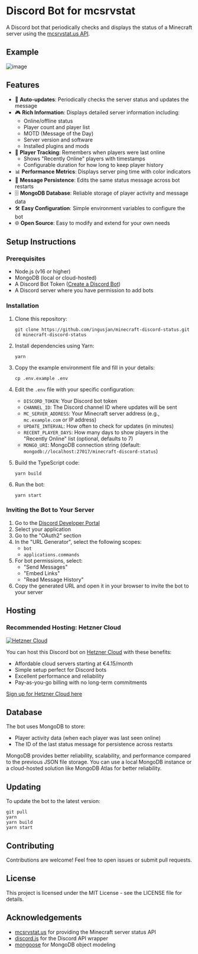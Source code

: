 # Discord Bot for mcsrvstat

A Discord bot that periodically checks and displays the status of a Minecraft server using the [mcsrvstat.us API](https://api.mcsrvstat.us/).

## Example
![image](https://github.com/user-attachments/assets/4d16834d-9549-4008-9e87-dff18c396273)

## Features

- 🔄 **Auto-updates**: Periodically checks the server status and updates the message
- 🎮 **Rich Information**: Displays detailed server information including:
  - Online/offline status
  - Player count and player list
  - MOTD (Message of the Day)
  - Server version and software
  - Installed plugins and mods
- 👻 **Player Tracking**: Remembers when players were last online
  - Shows "Recently Online" players with timestamps
  - Configurable duration for how long to keep player history
- 📊 **Performance Metrics**: Displays server ping time with color indicators
- 📝 **Message Persistence**: Edits the same status message across bot restarts
- 🗄️ **MongoDB Database**: Reliable storage of player activity and message data
- 🛠️ **Easy Configuration**: Simple environment variables to configure the bot
- 🌐 **Open Source**: Easy to modify and extend for your own needs

## Setup Instructions

### Prerequisites

- Node.js (v16 or higher)
- MongoDB (local or cloud-hosted)
- A Discord Bot Token ([Create a Discord Bot](https://discord.com/developers/applications))
- A Discord server where you have permission to add bots

### Installation

1. Clone this repository:
   ```
   git clone https://github.com/ingusjan/minecraft-discord-status.git
   cd minecraft-discord-status
   ```

2. Install dependencies using Yarn:
   ```
   yarn
   ```

3. Copy the example environment file and fill in your details:
   ```
   cp .env.example .env
   ```

4. Edit the `.env` file with your specific configuration:
   - `DISCORD_TOKEN`: Your Discord bot token
   - `CHANNEL_ID`: The Discord channel ID where updates will be sent
   - `MC_SERVER_ADDRESS`: Your Minecraft server address (e.g., `mc.example.com` or IP address)
   - `UPDATE_INTERVAL`: How often to check for updates (in minutes)
   - `RECENT_PLAYER_DAYS`: How many days to show players in the "Recently Online" list (optional, defaults to 7)
   - `MONGO_URI`: MongoDB connection string (default: `mongodb://localhost:27017/minecraft-discord-status`)

5. Build the TypeScript code:
   ```
   yarn build
   ```

6. Run the bot:
   ```
   yarn start
   ```

### Inviting the Bot to Your Server

1. Go to the [Discord Developer Portal](https://discord.com/developers/applications)
2. Select your application
3. Go to the "OAuth2" section
4. In the "URL Generator", select the following scopes:
   - `bot`
   - `applications.commands`
5. For bot permissions, select:
   - "Send Messages"
   - "Embed Links"
   - "Read Message History"
6. Copy the generated URL and open it in your browser to invite the bot to your server

## Hosting

### Recommended Hosting: Hetzner Cloud

[![Hetzner Cloud](https://cdn.hetzner.com/assets/Uploads/Hetzner-Logo-slogan_space-trans.png)](https://hetzner.cloud/?ref=YBJPKaZ3842f)

You can host this Discord bot on [Hetzner Cloud](https://hetzner.cloud/?ref=YBJPKaZ3842f) with these benefits:
- Affordable cloud servers starting at €4.15/month
- Simple setup perfect for Discord bots
- Excellent performance and reliability
- Pay-as-you-go billing with no long-term commitments

[Sign up for Hetzner Cloud here](https://hetzner.cloud/?ref=YBJPKaZ3842f)

## Database

The bot uses MongoDB to store:

- Player activity data (when each player was last seen online)
- The ID of the last status message for persistence across restarts

MongoDB provides better reliability, scalability, and performance compared to the previous JSON file storage. You can use a local MongoDB instance or a cloud-hosted solution like MongoDB Atlas for better reliability.

## Updating

To update the bot to the latest version:

```
git pull
yarn
yarn build
yarn start
```

## Contributing

Contributions are welcome! Feel free to open issues or submit pull requests.

## License

This project is licensed under the MIT License - see the LICENSE file for details.

## Acknowledgements

- [mcsrvstat.us](https://mcsrvstat.us/) for providing the Minecraft server status API
- [discord.js](https://discord.js.org/) for the Discord API wrapper
- [mongoose](https://mongoosejs.com/) for MongoDB object modeling
